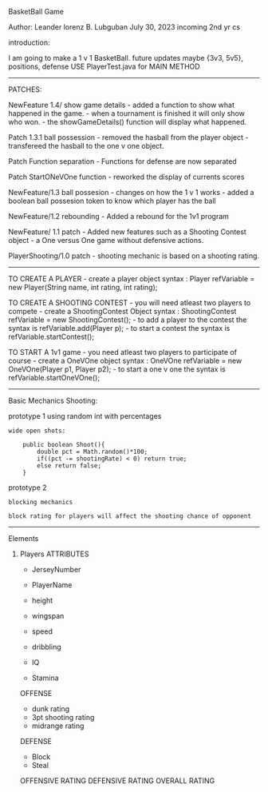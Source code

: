 BasketBall Game 

Author:
    Leander lorenz B. Lubguban
    July 30, 2023
    incoming 2nd yr cs

introduction:

I am going to make a 1 v 1 BasketBall.
future updates maybe {3v3, 5v5}, positions, defense
USE PlayerTest.java for MAIN METHOD

----------------------------------------------------------------

PATCHES:

NewFeature 1.4/ show game details
    - added a function to show what happened in the game.
    - when a tournament is finished it will only show who won.
    - the showGameDetails() function will display what happened.

Patch 1.3.1 ball possession
    - removed the hasball from the player object
    - transfereed the hasball to the one v one object.

Patch Function separation
    - Functions for defense are now separated

Patch StartONeVOne function
    - reworked the display of currents scores

NewFeature/1.3 ball possesion
    - changes on how the 1 v 1 works
    - added a boolean ball possesion token to know which player has the ball

NewFeature/1.2 rebounding 
    - Added a rebound for the 1v1 program

NewFeature/ 1.1 patch
    - Added new features such as a Shooting Contest object
    - a One versus One game without defensive actions.

PlayerShooting/1.0 patch 
    - shooting mechanic is based on a shooting rating.


--------------------------------------------------------------
TO CREATE A PLAYER
    - create a player object
    syntax : Player refVariable = new Player(String name, int rating, int rating);

TO CREATE A SHOOTING CONTEST
    - you will need atleast two players to compete
    - create a ShootingContest Object 
        syntax : ShootingContest refVariable = new ShootingContest();
    - to add a  player to the contest the syntax is refVariable.add(Player p);
    - to start a contest the syntax is refVariable.startContest();

TO START A 1v1 game
    - you need atleast two players to participate of course
    - create a OneVOne object
        syntax : OneVOne refVariable = new OneVOne(Player p1, Player p2);
    - to start a one v one the syntax is refVariable.startOneVOne();

------------------------------------------------------------
Basic Mechanics
Shooting: 

prototype 1
    using random int with percentages

    wide open shots:

        public boolean Shoot(){
            double pct = Math.random()*100;
            if((pct -= shootingRate) < 0) return true;
            else return false;
        }

prototype 2

    blocking mechanics

    block rating for players will affect the shooting chance of opponent


--------------------------------------------------------------
Elements
1. Players
    ATTRIBUTES
    - JerseyNumber
    - PlayerName

    - height
    - wingspan
    - speed
    - dribbling
    - IQ
    - Stamina

    OFFENSE
    - dunk rating
    - 3pt shooting rating
    - midrange rating

    DEFENSE
    - Block
    - Steal

    OFFENSIVE RATING
    DEFENSIVE RATING
    OVERALL RATING



